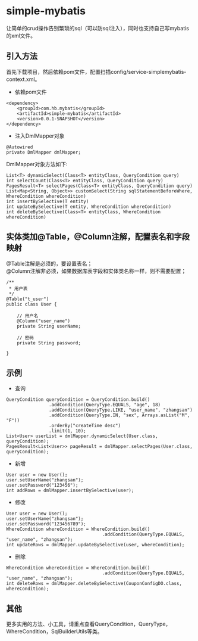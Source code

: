 # simple-mybatis
让简单的crud操作告别繁琐的sql（可以防sql注入），同时也支持自己写mybatis的xml文件。
## 引入方法
首先下载项目，然后依赖pom文件，配置扫描config/service-simplemybatis-context.xml。
- 依赖pom文件
```
<dependency>
    <groupId>com.hb.mybatis</groupId>
    <artifactId>simple-mybatis</artifactId>
    <version>0.0.1-SNAPSHOT</version>
</dependency>
```
- 注入DmlMapper对象
```
@Autowired
private DmlMapper dmlMapper;
```
DmlMapper对象方法如下:  
```
List<T> dynamicSelect(Class<T> entityClass, QueryCondition query)
int selectCount(Class<T> entityClass, QueryCondition query)
PagesResult<T> selectPages(Class<T> entityClass, QueryCondition query)
List<Map<String, Object>> customSelect(String sqlStatementBeforeWhere, WhereCondition whereCondition)
int insertBySelective(T entity)
int updateBySelective(T entity, WhereCondition whereCondition)
int deleteBySelective(Class<T> entityClass, WhereCondition whereCondition)
```
## 实体类加@Table，@Column注解，配置表名和字段映射
@Table注解是必须的，要设置表名；  
@Column注解非必须，如果数据库表字段和实体类名称一样，则不需要配置；
```$xslt
/**
 * 用户表
 */
@Table("t_user")
public class User {

    // 用户名
    @Column("user_name")
    private String userName;

    // 密码
    private String password;

}
```
## 示例
- 查询
```
QueryCondition queryCondition = QueryCondition.build()
                .addCondition(QueryType.EQUALS, "age", 18)
                .addCondition(QueryType.LIKE, "user_name", "zhangsan")
                .addCondition(QueryType.IN, "sex", Arrays.asList("M", "F"))
                .orderBy("createTime desc")
                .limit(1, 10);
List<User> userList = dmlMapper.dynamicSelect(User.class, queryCondition);
PagesResult<List<User>> pageResult = dmlMapper.selectPages(User.class, queryCondition);
```
- 新增
```
User user = new User();
user.setUserName("zhangsan");
user.setPassword("123456");
int addRows = dmlMapper.insertBySelective(user);
```
- 修改
```
User user = new User();
user.setUserName("zhangsan");
user.setPassword("123456789");
WhereCondition whereCondition = WhereCondition.build()
                                    .addCondition(QueryType.EQUALS, "user_name", "zhangsan");
int updateRows = dmlMapper.updateBySelective(user, whereCondition);
```
- 删除
```
WhereCondition whereCondition = WhereCondition.build()
                                    .addCondition(QueryType.EQUALS, "user_name", "zhangsan");
int deleteRows = dmlMapper.deleteBySelective(CouponConfigDO.class, whereCondition);
```
## 其他
更多实用的方法、小工具，请重点查看QueryCondition，QueryType，WhereCondition，SqlBuilderUtils等类。
